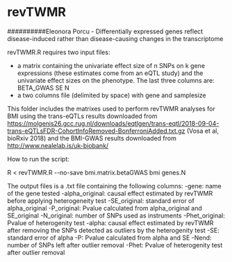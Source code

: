 # revTWMR

##########Eleonora Porcu - Differentially expressed genes reflect disease-induced rather than disease-causing changes in the transcriptome


revTWMR.R requires two input files:
- a matrix containing the univariate effect size of n SNPs on k gene expressions (these estimates come from an eQTL study) and the univariate effect sizes on the phenotype. The last three columns are: BETA_GWAS SE N
- a two columns file (delimited by space) with gene and samplesize

This folder includes the matrixes used to perform revTWMR analyses for BMI using the trans-eQTLs results downloaded from https://molgenis26.gcc.rug.nl/downloads/eqtlgen/trans-eqtl/2018-09-04-trans-eQTLsFDR-CohortInfoRemoved-BonferroniAdded.txt.gz (Vosa et al, bioRxiv 2018) and the BMI-GWAS results downloaded from http://www.nealelab.is/uk-biobank/

How to run the script:

R < revTWMR.R --no-save bmi.matrix.betaGWAS bmi genes.N 


The output files is a .txt file containing the following columns:
-gene: name of the gene tested
-alpha_original: causal effect estimated by revTWMR before applying heterogeneity test
-SE_original: standard error of alpha_original
-P_original: Pvalue calculated from alpha_original and SE_original
-N_original: number of SNPs used as instruments
-Phet_original: Pvalue of heterogenity test
-alpha: causal effect estimated by revTWMR after removing the SNPs detected as outliers by the heterogenity test
-SE: standard error of alpha
-P: Pvalue calculated from alpha and SE
-Nend: number of SNPs left after outlier removal
-Phet: Pvalue of heterogenity test after outlier removal
